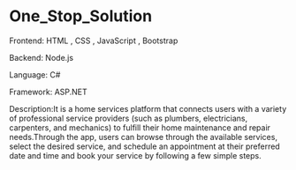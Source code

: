 # One_Stop_Solution

Frontend: HTML , CSS , JavaScript , Bootstrap

Backend: Node.js

Language: C#

Framework: ASP.NET

Description:It is a home services platform that connects users with a variety of professional service providers (such as plumbers, electricians, carpenters, and mechanics) to fulfill their home maintenance and repair needs.Through the app, users can browse through the available services, select the desired service, and schedule an appointment at their preferred date and time and book your service by following a few simple steps.

